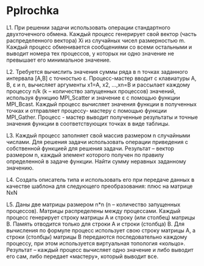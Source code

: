 # PpIrochka
L1. При решении задачи использовать операции стандартного двухточечного обмена. 
    Каждый процесс генерирует свой вектор (часть распределенного вектора) Xi из случайных чисел размерностью m.
    Каждый процесс обменивается сообщениями со всеми остальными и выводит номера тех процессов, у которых ни одно значение не превышает его минимальное значение.

L2. Требуется вычислить значения суммы ряда в n точках заданного
    интервала [A,B] с точностью ε. Процесс-мастер вводит с клавиатуры A, B, ε
    и n, вычисляет аргументы x1=A, x2, …,xn=B и рассылает каждому процессу
    n/k (k – количество запущенных процессов) значений, используя функцию
    MPI_Scatter и значение ε с помощью функции MPI_Bcast. Каждый процесс
    вычисляет значения функции в полученных точках и отправляет
    процессу- мастеру с помощью функции MPI_Gather. Процесс - мастер
    выводит полученные результаты и точные значения функции в
    соответствующих точках в виде таблицы.

L3. Каждый процесс заполняет свой массив размером n случайными числами. 
    Для решения задачи использовать операции приведения с собственной функцией для решения задачи. 
    Результат – вектор размером n, каждый элемент которого получен по правилу определенной в задаче функции.
    Найти сумму неравных заданному значению.

L4. Создать описатель типа и использовать его при передаче данных в качестве шаблона для следующего преобразования: плюс на матрице NxN

L5. Даны две матрицы размером n*n (n – количество запущенных процессов). 
    Матрицы распределены между процессами. Каждый процесс генерирует строку матрицы A и строку (или столбец) матрицы B. 
    Память отводится только для строки A и строки (столбца) B.
    Для вычисления по формуле процесс использует свою строку матрицы A, а строки (столбцы) матрицы B передаются последовательно каждому процессу,
    при этом используется виртуальная топология «кольцо». Результат – каждый процесс вычисляет одно значение и либо выводит его сам, 
    либо передает «мастеру», который выводит все.
